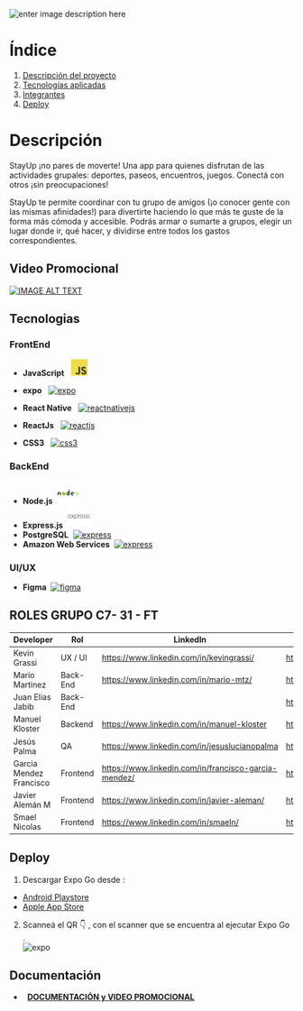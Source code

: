 ![enter image description here](https://i.ibb.co/qx8pV8z/stayup.png)

# Índice

1. [Descripción del proyecto](#descripcion)
2. [Tecnologías aplicadas](#tecnologias)
3. [Integrantes](#roles)
4. [Deploy](#deploy)

<a name="descripcion"></a>

# Descripción

StayUp ¡no pares de moverte! Una app para quienes disfrutan de las actividades grupales: deportes, paseos, encuentros, juegos. Conectá con otros ¡sin preocupaciones!

StayUp te permite coordinar con tu grupo de amigos (¡o conocer gente con las mismas afinidades!) para divertirte haciendo lo que más te guste de la forma más cómoda y accesible. Podrás armar o sumarte a grupos, elegir un lugar donde ir, qué hacer, y dividirse entre todos los gastos correspondientes.

## Video Promocional

[![IMAGE ALT TEXT](https://i.imgur.com/MC2laOI.png)](https://www.youtube.com/watch?v=o51UeSehUvE "StayUp")

<a name="tecnologias"></a>

## Tecnologias

### **FrontEnd**

-   **JavaScript** &nbsp; <a href="https://developer.mozilla.org/en-US/docs/Web/JavaScript" rel="nofollow"> <img src="https://raw.githubusercontent.com/devicons/devicon/master/icons/javascript/javascript-original.svg" alt="javascript"  width="30" height="30" style="max-width: 100%;"> </a>

*   **expo** &nbsp; <a href="https://expo.dev/" rel="nofollow"> <img src="https://cdn.icon-icons.com/icons2/2389/PNG/512/expo_logo_icon_145293.png" alt="expo" width="30" height="30" style="max-width: 100%;"> </a>

*   **React Native** &nbsp; <a href="https://reactnative.dev/" rel="nofollow"> <img src="https://cdn.icon-icons.com/icons2/2415/PNG/96/react_original_wordmark_logo_icon_146375.png" alt="reactnativejs" width="30" height="30" style="max-width: 100%;"> </a>

*   **ReactJs** &nbsp; <a href="https://reactjs.org/" rel="nofollow"> <img src="https://cdn.icon-icons.com/icons2/2415/PNG/96/react_original_wordmark_logo_icon_146375.png" alt="reactjs" width="30" height="30" style="max-width: 100%;"> </a>

-   **CSS3** &nbsp; <a href="https://www.w3schools.com/css/" rel="nofollow"> <img src="https://cdn.icon-icons.com/icons2/2107/PNG/96/file_type_css_icon_130661.png" alt="css3" width="30" height="30" style="max-width: 100%;"> </a>

### **BackEnd**

-   **Node.js**&nbsp; <a href="https://nodejs.org" rel="nofollow"> <img src="https://raw.githubusercontent.com/devicons/devicon/master/icons/nodejs/nodejs-original-wordmark.svg" alt="nodejs" width="40" height="40" style="max-width: 100%;"> </a>
-   **Express.js**&nbsp; <a href="https://expressjs.com" rel="nofollow"> <img src="https://raw.githubusercontent.com/devicons/devicon/master/icons/express/express-original-wordmark.svg" alt="express" width="40" height="40" style="max-width: 100%;"> </a>
-   **PostgreSQL**&nbsp; <a href="https://www.postgresql.org/" rel="nofollow"> <img src="http://www.geomapik.com/wp-content/uploads/2019/09/postgresql-logo-921x1024.png" alt="express" width="40" height="40" style="max-width: 100%;"> </a>
-   **Amazon Web Services**&nbsp; <a href="https://aws.amazon.com/es/" rel="nofollow"> <img src="https://upload.wikimedia.org/wikipedia/commons/thumb/9/93/Amazon_Web_Services_Logo.svg/1200px-Amazon_Web_Services_Logo.svg.png" alt="express" width="40" height="40" style="max-width: 100%;"> </a>

### **UI/UX**

-   **Figma**&nbsp; <a href="https://www.figma.com/" rel="nofollow"> <img src="https://camo.githubusercontent.com/ed93c2b000a76ceaad1503e7eb9356591b885227e82a36a005b9d3498b303ba5/68747470733a2f2f7777772e766563746f726c6f676f2e7a6f6e652f6c6f676f732f6669676d612f6669676d612d69636f6e2e737667" alt="figma" width="25" height="25" data-canonical-src="https://www.vectorlogo.zone/logos/figma/figma-icon.svg" style="max-width: 100%;"> </a>

<a name="roles"></a>

## ROLES GRUPO C7- 31 - FT

| Developer               | Rol      | LinkedIn                                             | GitHub - Behance                    |
| ----------------------- | -------- | ---------------------------------------------------- | ----------------------------------- |
| Kevin Grassi            | UX / UI  | https://www.linkedin.com/in/kevingrassi/             | https://www.behance.net/kevingrassi |
| Mario Martinez          | Back-End | https://www.linkedin.com/in/mario-mtz/               | https://github.com/soymariomtz      |
| Juan Elias Jabib        | Back-End |                                                      | https://github.com/JuanEliasJabib02 |
| Manuel Kloster          | Backend  | https://www.linkedin.com/in/manuel-kloster           | https://github.com/Nekrocow/        |
| Jesús Palma             | QA       | https://www.linkedin.com/in/jesuslucianopalma        | https://github.com/JesusLPalma      |
| Garcia Mendez Francisco | Frontend | https://www.linkedin.com/in/francisco-garcia-mendez/ | https://github.com/frangmen         |
| Javier Alemán M         | Frontend | https://www.linkedin.com/in/javier-aleman/           | https://github.com/gitjaleman       |
| Smael Nicolas           | Frontend | https://www.linkedin.com/in/smaeln/                  | https://github.com/SmaelNicolas     |

<a name="deploy"></a>

## Deploy

1. Descargar Expo Go desde :

-   [Android Playstore](https://play.google.com/store/apps/details?id=host.exp.exponent)
-   [Apple App Store](https://apps.apple.com/es/app/expo-go/id982107779)

2. Scanneá el QR 👇 , con el scanner que se encuentra al ejecutar Expo Go .
   <br>
   <img src="https://i.ibb.co/NFTmKfz/image.png" alt="expo" width="200" height="200" >

## Documentación

-   &nbsp; <a href="https://www.behance.net/gallery/155322237/Proyecto-Stay-Up-Diseno-UXUI" rel="nofollow">**DOCUMENTACIÓN y VIDEO PROMOCIONAL** </a>
